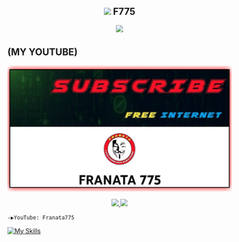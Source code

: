 <!-- Hi skid <3 -->

<h2 align="center"><img src="https://s8.gifyu.com/images/979447220829032478.gif" height="25px"> F775<a href="https://discord.gg/onlp"></a></h2>

<p align="center">

<img src="https://readme-typing-svg.herokuapp.com?color=000000&center=true&vCenter=true&multiline=true&height=85&lines=𝙃𝙚𝙡𝙡𝙤,+𝙬𝙚𝙡𝙘𝙤𝙢𝙚;𝗜𝗻𝘁𝗿𝗼𝗱𝘂𝗰𝗲+𝗠𝘆+𝗡𝗮𝗺𝗲+𝘍775;𝗦𝘂𝗯𝘀𝗰𝗿𝗶𝗯𝗲+𝘁𝗼+𝗬𝗼𝘂𝗧𝘂𝗯𝗲+𝘍𝘳𝘢𝘯𝘢𝘵𝘢775">

  ## (MY YOUTUBE)

[![LeetHub](https://github.com/FranataVPN/FranataVPN/blob/main/20221010_001912.png)](https://youtube.com/c/FRANATA775 "LeetHub saves lives!")

<p align="center">

<a href="https://github.com/FranataVPN">

  <img height="180em" src="https://github-readme-stats-eight-theta.vercel.app/api?username=FranataVPN&show_icons=true&theme=algolia&include_all_commits=true&count_private=true"/>

  <img height="180em" src="https://github-readme-stats-eight-theta.vercel.app/api/top-langs/?username=FranataVPN&layout=compact&langs_count=8&theme=algolia"/>

</a>
</p>





```
-▶️YouTube: Franata775
```
[![My Skills](https://skillicons.dev/icons?i=java,js,html,css,python,php,bash,azure,docker,gcp)](https://skillicons.dev)


















